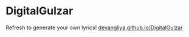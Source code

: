 # DigitalGulzar
Refresh to generate your own lyrics!
[devangliya.github.io/DigitalGulzar](https://devangliya.github.io/DigitalGulzar)
